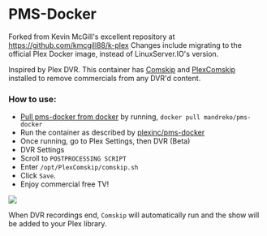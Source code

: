 # PMS-Docker

Forked from Kevin McGill's excellent repository at https://github.com/kmcgill88/k-plex  Changes include migrating to the official Plex Docker image, instead of LinuxServer.IO's version.

Inspired by Plex DVR. This container has [Comskip](https://github.com/erikkaashoek/Comskip) and [PlexComskip](https://github.com/ekim1337/PlexComskip) installed to remove commercials from any DVR'd content. 

### How to use:
- [Pull pms-docker from docker](https://hub.docker.com/r/mandreko/pms-docker/) by running, `docker pull mandreko/pms-docker`
- Run the container as described by [plexinc/pms-docker](https://github.com/plexinc/pms-docker)
- Once running, go to Plex Settings, then DVR (Beta)
- DVR Settings
- Scroll to `POSTPROCESSING SCRIPT`
- Enter `/opt/PlexComskip/comskip.sh`
- Click `Save`.
- Enjoy commercial free TV!

![](https://mcgilln.com/images/github/k-plex.jpg)

When DVR recordings end, `Comskip` will automatically run and the show will be added to your Plex library.

